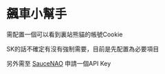 # 飆車小幫手

需配置一個可以看到裏站熊貓的帳號Cookie

SK的話不確定有沒有強制需要，目前是先配置為必要項目

另外需至 [SauceNAO](https://saucenao.com/user.php?page=search-api) 申請一個API Key
